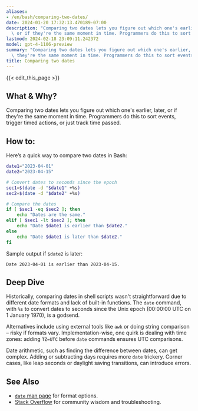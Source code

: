 ```yaml
---
aliases:
- /en/bash/comparing-two-dates/
date: 2024-01-20 17:32:13.470189-07:00
description: "Comparing two dates lets you figure out which one's earlier, later,\
  \ or if they're the same moment in time. Programmers do this to sort events, trigger\u2026"
lastmod: 2024-02-18 23:09:11.242372
model: gpt-4-1106-preview
summary: "Comparing two dates lets you figure out which one's earlier, later, or if\
  \ they're the same moment in time. Programmers do this to sort events, trigger\u2026"
title: Comparing two dates
---
```


{{< edit_this_page >}}

## What & Why?
Comparing two dates lets you figure out which one's earlier, later, or if they're the same moment in time. Programmers do this to sort events, trigger timed actions, or just track time passed.

## How to:
Here’s a quick way to compare two dates in Bash:

```Bash
date1="2023-04-01"
date2="2023-04-15"

# Convert dates to seconds since the epoch
sec1=$(date -d "$date1" +%s)
sec2=$(date -d "$date2" +%s)

# Compare the dates
if [ $sec1 -eq $sec2 ]; then
    echo "Dates are the same."
elif [ $sec1 -lt $sec2 ]; then
    echo "Date $date1 is earlier than $date2."
else
    echo "Date $date1 is later than $date2."
fi
```

Sample output if `$date2` is later:

```
Date 2023-04-01 is earlier than 2023-04-15.
```

## Deep Dive
Historically, comparing dates in shell scripts wasn't straightforward due to different date formats and lack of built-in functions. The `date` command, with `%s` to convert dates to seconds since the Unix epoch (00:00:00 UTC on 1 January 1970), is a godsend.

Alternatives include using external tools like `awk` or doing string comparison – risky if formats vary. Implementation-wise, one quirk is dealing with time zones: adding `TZ=UTC` before `date` commands ensures UTC comparisons.

Date arithmetic, such as finding the difference between dates, can get complex. Adding or subtracting days requires more `date` trickery. Corner cases, like leap seconds or daylight saving transitions, can introduce errors.

## See Also
- [`date` man page](https://man7.org/linux/man-pages/man1/date.1.html) for format options.
- [Stack Overflow](https://stackoverflow.com/questions/tagged/bash) for community wisdom and troubleshooting.
